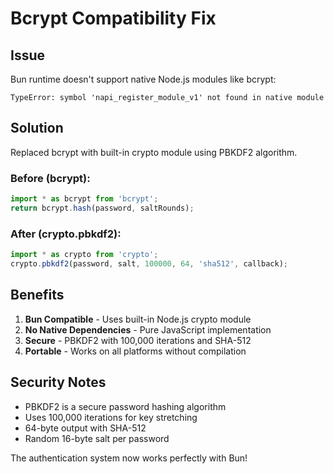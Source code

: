 # Bcrypt Compatibility Fix

## Issue
Bun runtime doesn't support native Node.js modules like bcrypt:
```
TypeError: symbol 'napi_register_module_v1' not found in native module
```

## Solution
Replaced bcrypt with built-in crypto module using PBKDF2 algorithm.

### Before (bcrypt):
```typescript
import * as bcrypt from 'bcrypt';
return bcrypt.hash(password, saltRounds);
```

### After (crypto.pbkdf2):
```typescript
import * as crypto from 'crypto';
crypto.pbkdf2(password, salt, 100000, 64, 'sha512', callback);
```

## Benefits
1. **Bun Compatible** - Uses built-in Node.js crypto module
2. **No Native Dependencies** - Pure JavaScript implementation
3. **Secure** - PBKDF2 with 100,000 iterations and SHA-512
4. **Portable** - Works on all platforms without compilation

## Security Notes
- PBKDF2 is a secure password hashing algorithm
- Uses 100,000 iterations for key stretching
- 64-byte output with SHA-512
- Random 16-byte salt per password

The authentication system now works perfectly with Bun!